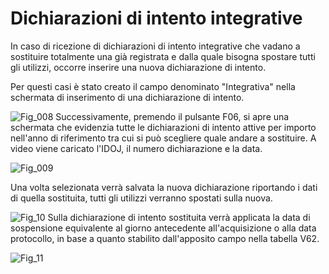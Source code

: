# Dichiarazioni di intento integrative
In caso di ricezione di dichiarazioni di intento integrative che vadano a sostituire totalmente una già registrata e dalla quale bisogna spostare tutti gli utilizzi, occorre inserire una nuova dichiarazione di intento.

Per questi casi è stato creato il campo denominato "Integrativa" nella schermata di inserimento di una dichiarazione di intento.

![Fig_008](http://localhost:3000/immagini/MBDOC_OGG-P_BRIN06/Fig_008.png)
Successivamente, premendo il pulsante F06, si apre una schermata che evidenzia tutte le  dichiarazioni di intento attive per importo nell'anno di riferimento tra cui si può scegliere  quale andare a sostituire.
A video viene caricato l'IDOJ, il numero dichiarazione e la data.

![Fig_009](http://localhost:3000/immagini/MBDOC_OGG-P_BRIN06/Fig_009.png)

Una volta selezionata verrà salvata la nuova dichiarazione riportando i dati di quella sostituita, tutti gli utilizzi verranno spostati sulla nuova.

![Fig_10](http://localhost:3000/immagini/MBDOC_OGG-P_BRIN06/Fig_10.png)
Sulla dichiarazione di intento sostituita verrà applicata la data di sospensione equivalente al giorno antecedente all'acquisizione o alla data protocollo, in base a quanto stabilito dall'apposito campo nella tabella V62.

![Fig_11](http://localhost:3000/immagini/MBDOC_OGG-P_BRIN06/Fig_11.png)




